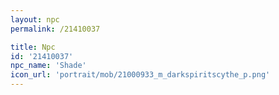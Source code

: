 ```yaml
---
layout: npc
permalink: /21410037

title: Npc
id: '21410037'
npc_name: 'Shade'
icon_url: 'portrait/mob/21000933_m_darkspiritscythe_p.png'
---
```

